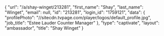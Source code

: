{
    "url": "\/a\/shay-winget\/213281",
    "first_name": "Shay",
    "last_name": "Winget",
    "email": null,
    "id": "213281",
    "login_id": "1759121",
    "data": {
        "profilePhoto": "\/\/sitecdn.tvpage.com\/player\/logos\/default_profile.jpg",
        "job_title": "Estee Lauder Counter Manager"
    },
    "type": "captivate",
    "layout": "ambassador",
    "title": "Shay Winget"
}